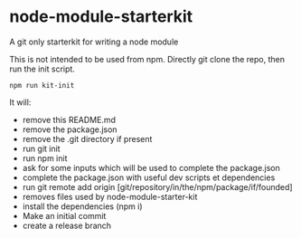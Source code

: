 node-module-starterkit
======================

A git only starterkit for writing a node module

This is not intended to be used from npm. Directly git clone the repo, then run the init script.

```
npm run kit-init
```

It will:

+ remove this README.md
+ remove the package.json
+ remove the .git directory if present
+ run git init
+ run npm init
+ ask for some inputs which will be used to complete the package.json
+ complete the package.json with useful dev scripts et dependencies
+ run git remote add origin [git/repository/in/the/npm/package/if/founded]
+ removes files used by node-module-starter-kit
+ install the dependencies (npm i)
+ Make an initial commit
+ create a release branch